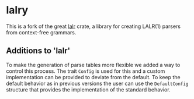 # lalry

This is a fork of the great [lalr](https://github.com/goffrie/lalr) crate, a library for
creating LALR(1) parsers from context-free grammars.

## Additions to 'lalr'

To make the generation of parse tables more flexible we added a way to control this process.
The trait `Config` is used for this and a custom implementation can be provided to deviate from the
default.
To keep the default behavior as in previous versions the user can use the `DefaultConfig` structure
that provides the implementation of the standard behavior.
